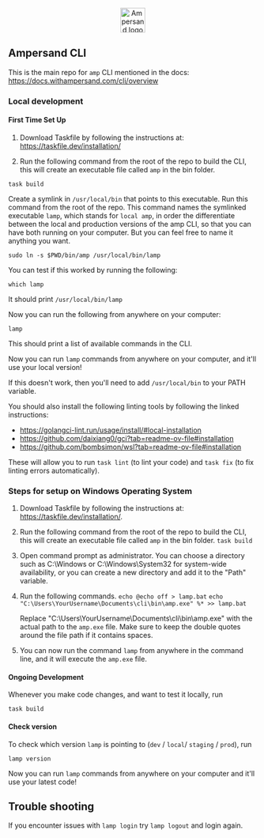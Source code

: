 <br/>
<div align="center">
    <a href="https://www.buildwithfern.com/?utm_source=github&utm_medium=readme&utm_campaign=docs-starter-openapi&utm_content=logo">
    <img src="https://res.cloudinary.com/dycvts6vp/image/upload/v1723671980/ampersand-logo-black_fwzpfw.svg#gh-dark-mode-only" height="50" align="center" alt="Ampersand logo" >
    </a>
<br/>
</div>

## Ampersand CLI

This is the main repo for `amp` CLI mentioned in the docs: https://docs.withampersand.com/cli/overview

### Local development

#### First Time Set Up

1. Download Taskfile by following the instructions at: <https://taskfile.dev/installation/>

2. Run the following command from the root of the repo to build the CLI, this will create an executable file called `amp` in the bin folder.

```
task build
```

Create a symlink in `/usr/local/bin` that points to this executable. Run this command from the root of the repo. This command names the symlinked executable `lamp`, which stands for `local amp`, in order the differentiate between the local and production versions of the amp CLI, so that you can have both running on your computer. But you can feel free to name it anything you want.

```
sudo ln -s $PWD/bin/amp /usr/local/bin/lamp
```

You can test if this worked by running the following:

```
which lamp
```

It should print `/usr/local/bin/lamp`

Now you can run the following from anywhere on your computer:

```
lamp
```

This should print a list of available commands in the CLI.

Now you can run `lamp` commands from anywhere on your computer, and it'll use your local version!

If this doesn't work, then you'll need to add `/usr/local/bin` to your PATH variable.

You should also install the following linting tools by following the linked instructions:

- <https://golangci-lint.run/usage/install/#local-installation>
- <https://github.com/daixiang0/gci?tab=readme-ov-file#installation>
- <https://github.com/bombsimon/wsl?tab=readme-ov-file#installation>

These will allow you to run `task lint` (to lint your code) and `task fix` (to fix linting errors automatically).

### Steps for setup on Windows Operating System

1. Download Taskfile by following the instructions at: <https://taskfile.dev/installation/>.

2. Run the following command from the root of the repo to build the CLI, this will create an executable file called `amp` in the bin folder.
   `task build`

3. Open command prompt as administrator. You can choose a directory such as C:\Windows or C:\Windows\System32 for system-wide availability, or you can create a new directory and add it to the "Path" variable.

4. Run the following commands.
   `echo @echo off > lamp.bat`
   `echo "C:\Users\YourUsername\Documents\cli\bin\amp.exe" %* >> lamp.bat`

   Replace "C:\Users\YourUsername\Documents\cli\bin\amp.exe" with the actual path to the `amp.exe` file. Make sure to keep the double quotes around the file path if it contains spaces.

5. You can now run the command `lamp` from anywhere in the command line, and it will execute the `amp.exe` file.

#### Ongoing Development

Whenever you make code changes, and want to test it locally, run

```
task build
```

#### Check version

To check which version `lamp` is pointing to (`dev` / `local`/ `staging` / `prod`), run

```
lamp version
```

Now you can run `lamp` commands from anywhere on your computer and it'll use your latest code!

## Trouble shooting

If you encounter issues with `lamp login` try `lamp logout` and login again.
